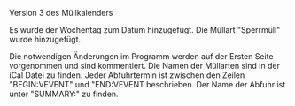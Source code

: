 Version 3 des Müllkalenders

Es wurde der Wochentag zum Datum hinzugefügt. Die Müllart "Sperrmüll" wurde hinzugefügt.

Die notwendigen Änderungen im Programm werden auf der Ersten Seite vorgenommen und sind kommentiert. 
Die Namen der Müllarten sind in der iCal Datei zu finden. Jeder Abfuhrtermin ist zwischen den Zeilen "BEGIN:VEVENT" und "END:VEVENT beschrieben. 
Der Name der Abfuhr ist unter "SUMMARY:" zu finden.




